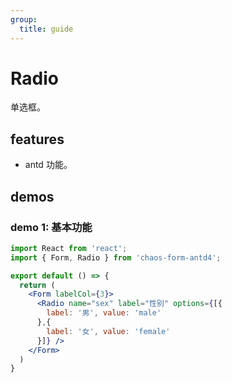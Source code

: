 ```yaml
---
group:
  title: guide
---
```


# Radio

单选框。

## features

* antd 功能。

## demos

### demo 1: 基本功能

```jsx
import React from 'react';
import { Form, Radio } from 'chaos-form-antd4';

export default () => {
  return (
    <Form labelCol={3}>
      <Radio name="sex" label="性别" options={[{
        label: '男', value: 'male'
      },{
        label: '女', value: 'female'
      }]} />
    </Form>
  )
}
```

